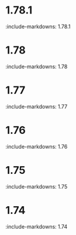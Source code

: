 # 1.78.1

:include-markdowns: 1.78.1

# 1.78

:include-markdowns: 1.78

# 1.77

:include-markdowns: 1.77

# 1.76

:include-markdowns: 1.76

# 1.75

:include-markdowns: 1.75

# 1.74

:include-markdowns: 1.74

